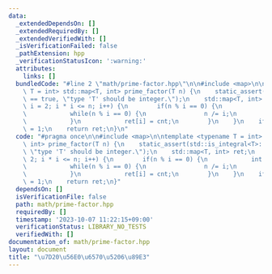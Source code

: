 ```yaml
---
data:
  _extendedDependsOn: []
  _extendedRequiredBy: []
  _extendedVerifiedWith: []
  _isVerificationFailed: false
  _pathExtension: hpp
  _verificationStatusIcon: ':warning:'
  attributes:
    links: []
  bundledCode: "#line 2 \"math/prime-factor.hpp\"\n\n#include <map>\n\ntemplate <typename\
    \ T = int> std::map<T, int> prime_factor(T n) {\n    static_assert(std::is_integral<T>::value\
    \ == true, \"type 'T' should be integer.\");\n    std::map<T, int> ret;\n    for(T\
    \ i = 2; i * i <= n; i++) {\n        if(n % i == 0) {\n            int cnt = 0;\n\
    \            while(n % i == 0) {\n                n /= i;\n                cnt++;\n\
    \            }\n            ret[i] = cnt;\n        }\n    }\n    if(n != 1) ret[n]\
    \ = 1;\n    return ret;\n}\n"
  code: "#pragma once\n\n#include <map>\n\ntemplate <typename T = int> std::map<T,\
    \ int> prime_factor(T n) {\n    static_assert(std::is_integral<T>::value == true,\
    \ \"type 'T' should be integer.\");\n    std::map<T, int> ret;\n    for(T i =\
    \ 2; i * i <= n; i++) {\n        if(n % i == 0) {\n            int cnt = 0;\n\
    \            while(n % i == 0) {\n                n /= i;\n                cnt++;\n\
    \            }\n            ret[i] = cnt;\n        }\n    }\n    if(n != 1) ret[n]\
    \ = 1;\n    return ret;\n}"
  dependsOn: []
  isVerificationFile: false
  path: math/prime-factor.hpp
  requiredBy: []
  timestamp: '2023-10-07 11:22:15+09:00'
  verificationStatus: LIBRARY_NO_TESTS
  verifiedWith: []
documentation_of: math/prime-factor.hpp
layout: document
title: "\u7D20\u56E0\u6570\u5206\u89E3"
---
```

